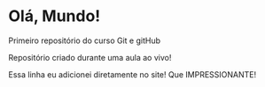 # Olá, Mundo!
 Primeiro repositório do curso Git e gitHub

 Repositório criado durante uma aula ao vivo!

 Essa linha eu adicionei diretamente no site! Que IMPRESSIONANTE!
